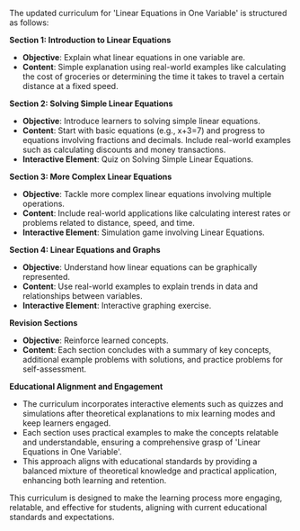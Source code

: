 The updated curriculum for 'Linear Equations in One Variable' is structured as follows:

**Section 1: Introduction to Linear Equations**
- **Objective**: Explain what linear equations in one variable are.
- **Content**: Simple explanation using real-world examples like calculating the cost of groceries or determining the time it takes to travel a certain distance at a fixed speed.

**Section 2: Solving Simple Linear Equations**
- **Objective**: Introduce learners to solving simple linear equations.
- **Content**: Start with basic equations (e.g., x+3=7) and progress to equations involving fractions and decimals. Include real-world examples such as calculating discounts and money transactions.
- **Interactive Element**: Quiz on Solving Simple Linear Equations.

**Section 3: More Complex Linear Equations**
- **Objective**: Tackle more complex linear equations involving multiple operations.
- **Content**: Include real-world applications like calculating interest rates or problems related to distance, speed, and time.
- **Interactive Element**: Simulation game involving Linear Equations.

**Section 4: Linear Equations and Graphs**
- **Objective**: Understand how linear equations can be graphically represented.
- **Content**: Use real-world examples to explain trends in data and relationships between variables.
- **Interactive Element**: Interactive graphing exercise.

**Revision Sections**
- **Objective**: Reinforce learned concepts.
- **Content**: Each section concludes with a summary of key concepts, additional example problems with solutions, and practice problems for self-assessment.

**Educational Alignment and Engagement**
- The curriculum incorporates interactive elements such as quizzes and simulations after theoretical explanations to mix learning modes and keep learners engaged.
- Each section uses practical examples to make the concepts relatable and understandable, ensuring a comprehensive grasp of 'Linear Equations in One Variable'.
- This approach aligns with educational standards by providing a balanced mixture of theoretical knowledge and practical application, enhancing both learning and retention.

This curriculum is designed to make the learning process more engaging, relatable, and effective for students, aligning with current educational standards and expectations.